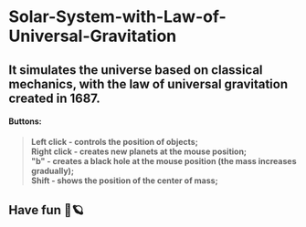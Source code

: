 # Solar-System-with-Law-of-Universal-Gravitation
## It simulates the universe based on classical mechanics, with the law of universal gravitation created in 1687.

#### Buttons:

  > **Left click - controls the position of objects; <br>
  > Right click - creates new planets at the mouse position; <br>
  > "b" - creates a black hole at the mouse position (the mass increases gradually);<br>
  > Shift - shows the position of the center of mass;**

## Have fun 🚀🪐

